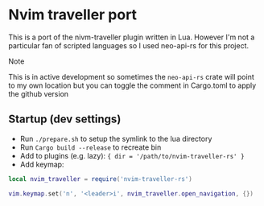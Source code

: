 # Nvim traveller port
This is a port of the nivm-traveller plugin written in Lua. However I'm not a particular fan of scripted languages so I used neo-api-rs for this project. 

> [!NOTE]
> This is in active development so sometimes the `neo-api-rs` crate will point to my own location but you can toggle the comment in Cargo.toml to apply the github version

## Startup (dev settings)
- Run `./prepare.sh` to setup the symlink to the lua directory
- Run `Cargo build --release` to recreate bin
- Add to plugins (e.g. lazy): `{ dir = '/path/to/nvim-traveller-rs' }`
- Add keymap: 

```lua
local nvim_traveller = require('nvim-traveller-rs')

vim.keymap.set('n', '<leader>i', nvim_traveller.open_navigation, {})
```
